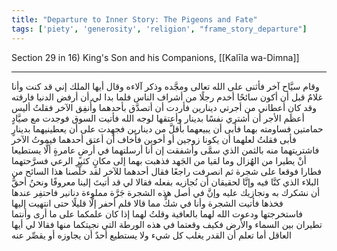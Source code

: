 ```yaml
---
title: "Departure to Inner Story: The Pigeons and Fate"
tags: ['piety', 'generosity', 'religion', "frame_story_departure"]
---
```


 Section 29 in 16) King's Son and his Companions, [[Kalīla wa-Dimna]]

---
وقام سيَّاح آخر فأثنى على الله تعالى ومجَّده وذكر آلاءه وقال أيها الملك إني قد كنت  وأنا غلامٌ قبل أن أكون سائحًا  أخدم رجلًا من أشراف الناس فلما بدا لي أن أرفض الدنيا فارقته وقد كان أعطاني من أجرتي دينارين فأردت أن أتصدَّق بأحدهما وأُنفِق الآخر فقلتُ أليس أعظَم الأجر أن أشتري نفسًا بدينار وأعتقها لوجه الله فأتيت السوق فوجدت مع صيَّادٍ حمامتين فساومته بهما فأبى أن يبيعهما بأقلَّ من دينارين فجهِدت على أن يعطينيهما بدينارٍ فأبى فقلتُ لعلهما أن يكونا زوجين أو أخوين فأخاف أن أعتق أحدهما فيموتُ الآخر فاشتريتهما منه بالثمن الذي سمَّى وأشفقت  إن أنا أرسلتهما في أرضٍ عامرةٍ  ألَّا يستطيعا أنْ يطيرا من الهُزال وما لقيا من الجَهد فذهبت بهما إلى مكانٍ كثيرِ الرعي فسرَّحتهما فطارا فوقعا على شجرة ثم انصرفت راجعًا فقال أحدهما للآخر لقد خلَّصنا هذا السائح من البلاء الذي كنَّا فيه وإنَّا لحقيقان أن نُجازيه بفعله فقالا لي قد أتيتَ إلينا معروفًا ونحنُ أحقُّ أن نشكرك به ونجازيك عليه وإنَّ في أصل هذه الشجرة جَرَّة مملوءة دنانير فاحتفِر عندها فخذها فأتيت الشجرة وأنا في شكٍّ مما قالا فلم أحفر إلَّا قليلًا حتى انتهيت إليها فاستخرجتها ودعوت الله لهما بالعافية وقلتُ لهما إذا كان علمكما على ما أرى وأنتما تطيران بين السماء والأرض فكيف وقعتما في هذه الورطة التي نجيتكما منها فقالا لي أيها العاقل أما تعلم أن القدر يغلب كل شيء ولا يستطيع أحدٌ أن يجاوزه أو يقصِّر عنه
